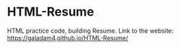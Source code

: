 # HTML-Resume
HTML practice code, building Resume.
Link to the website:
https://galadam4.github.io/HTML-Resume/
